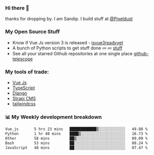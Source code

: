 ### Hi there 👋

thanks for dropping by.
I am Sandip. I build stuff at [@Pixeldust](github.com/pixeldust-in/)

###  **My Open Source Stuff**

 - Know if Vue Js version 3 is released -  [isvue3readyyet](https://github.com/sandiprb/isvue3readyyet)
 - A bunch of Python scripts to get stuff done 💤 💤 [stuff](https://github.com/sandiprb/stuff)
 - See all your starred Github repositories at one single place [github-telescope](https://github.com/sandiprb/github-telescope)



###  **My tools of trade:**
 - [Vue Js](https://github.com/vuejs/vue/)
 - [TypeScript](https://github.com/microsoft/TypeScript)
 - [Django](github.com/django/django)
 - [Strapi CMS](github.com/strapi/strapi)
 - [tailwindcss](https://github.com/tailwindlabs/tailwindcss)


###  📊 **My Weekly development breakdown**
<!--START_SECTION:waka-->

```txt
Vue.js       5 hrs 23 mins   ████████████▒░░░░░░░░░░░░   49.88 %
Python       1 hr 48 mins    ████▒░░░░░░░░░░░░░░░░░░░░   16.73 %
Other        58 mins         ██▒░░░░░░░░░░░░░░░░░░░░░░   09.09 %
Bash         53 mins         ██░░░░░░░░░░░░░░░░░░░░░░░   08.24 %
JavaScript   48 mins         ██░░░░░░░░░░░░░░░░░░░░░░░   07.47 %
```

<!--END_SECTION:waka-->
